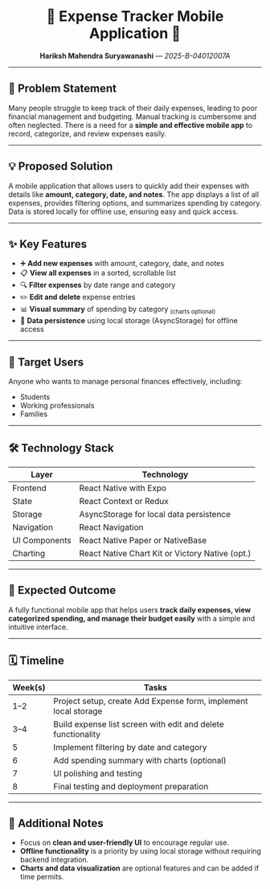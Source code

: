 <h1 align="center">💸 Expense Tracker Mobile Application 💸</h1>

<p align="center">
  <b>Hariksh Mahendra Suryawanashi</b> &mdash; <i>2025-B-04012007A</i>
</p>

---

## 📝 Problem Statement

Many people struggle to keep track of their daily expenses, leading to poor financial management and budgeting. Manual tracking is cumbersome and often neglected. There is a need for a **simple and effective mobile app** to record, categorize, and review expenses easily.

---

## 💡 Proposed Solution

A mobile application that allows users to quickly add their expenses with details like **amount, category, date, and notes**. The app displays a list of all expenses, provides filtering options, and summarizes spending by category. Data is stored locally for offline use, ensuring easy and quick access.

---

## ✨ Key Features

- ➕ **Add new expenses** with amount, category, date, and notes
- 📋 **View all expenses** in a sorted, scrollable list
- 🔍 **Filter expenses** by date range and category
- ✏️ **Edit and delete** expense entries
- 📊 **Visual summary** of spending by category <sub>(charts optional)</sub>
- 💾 **Data persistence** using local storage (AsyncStorage) for offline access

---

## 🎯 Target Users

Anyone who wants to manage personal finances effectively, including:

- Students
- Working professionals
- Families

---

## 🛠️ Technology Stack

| Layer         | Technology                                      |
| ------------- | ----------------------------------------------- |
| Frontend      | React Native with Expo                          |
| State         | React Context or Redux                          |
| Storage       | AsyncStorage for local data persistence         |
| Navigation    | React Navigation                                |
| UI Components | React Native Paper or NativeBase                |
| Charting      | React Native Chart Kit or Victory Native (opt.) |

---

## 🚀 Expected Outcome

A fully functional mobile app that helps users **track daily expenses, view categorized spending, and manage their budget easily** with a simple and intuitive interface.

---

## 🗓️ Timeline

| Week(s) | Tasks                                                           |
| ------- | --------------------------------------------------------------- |
| 1–2     | Project setup, create Add Expense form, implement local storage |
| 3–4     | Build expense list screen with edit and delete functionality    |
| 5       | Implement filtering by date and category                        |
| 6       | Add spending summary with charts (optional)                     |
| 7       | UI polishing and testing                                        |
| 8       | Final testing and deployment preparation                        |

---

## 📝 Additional Notes

- Focus on **clean and user-friendly UI** to encourage regular use.
- **Offline functionality** is a priority by using local storage without requiring backend integration.
- **Charts and data visualization** are optional features and can be added if time permits.
